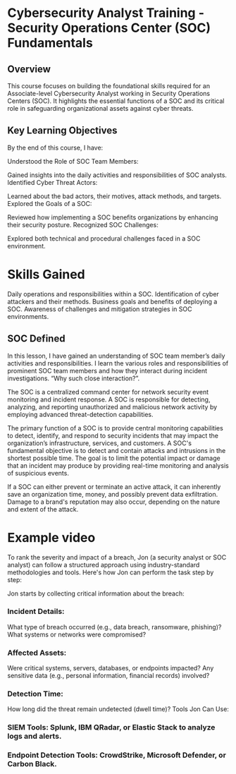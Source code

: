 

# Cybersecurity Analyst Training - Security Operations Center (SOC) Fundamentals
## Overview
This course focuses on building the foundational skills required for an Associate-level Cybersecurity Analyst working in Security Operations Centers (SOC). It highlights the essential functions of a SOC and its critical role in safeguarding organizational assets against cyber threats.

## Key Learning Objectives
By the end of this course, I have:

Understood the Role of SOC Team Members:

Gained insights into the daily activities and responsibilities of SOC analysts.
Identified Cyber Threat Actors:

Learned about the bad actors, their motives, attack methods, and targets.
Explored the Goals of a SOC:

Reviewed how implementing a SOC benefits organizations by enhancing their security posture.
Recognized SOC Challenges:

Explored both technical and procedural challenges faced in a SOC environment.

# Skills Gained
Daily operations and responsibilities within a SOC.
Identification of cyber attackers and their methods.
Business goals and benefits of deploying a SOC.
Awareness of challenges and mitigation strategies in SOC environments.

## SOC Defined
In this lesson, I have gained an understanding of SOC team member’s daily activities and responsibilities. I learn the various roles and responsibilities of prominent SOC team members and how they interact during incident investigations. “Why such close interaction?”. 

The SOC is a centralized command center for network security event monitoring and incident response. A SOC is responsible for detecting, analyzing, and reporting unauthorized and malicious network activity by employing advanced threat-detection capabilities.

The primary function of a SOC is to provide central monitoring capabilities to detect, identify, and respond to security incidents that may impact the organization’s infrastructure, services, and customers. A SOC's fundamental objective is to detect and contain attacks and intrusions in the shortest possible time. The goal is to limit the potential impact or damage that an incident may produce by providing real-time monitoring and analysis of suspicious events. 

If a SOC can either prevent or terminate an active attack, it can inherently save an organization time, money, and possibly prevent data exfiltration. Damage to a brand's reputation may also occur, depending on the nature and extent of the attack.

# Example video
To rank the severity and impact of a breach, Jon (a security analyst or SOC analyst) can follow a structured approach using industry-standard methodologies and tools. Here's how Jon can perform the task step by step:

Jon starts by collecting critical information about the breach:

### Incident Details:
What type of breach occurred (e.g., data breach, ransomware, phishing)?
What systems or networks were compromised?
### Affected Assets:
Were critical systems, servers, databases, or endpoints impacted?
Any sensitive data (e.g., personal information, financial records) involved?
### Detection Time:
How long did the threat remain undetected (dwell time)?
Tools Jon Can Use:

### SIEM Tools: Splunk, IBM QRadar, or Elastic Stack to analyze logs and alerts.
### Endpoint Detection Tools: CrowdStrike, Microsoft Defender, or Carbon Black.

